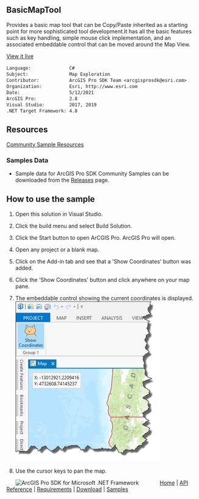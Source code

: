 ## BasicMapTool

<!-- TODO: Write a brief abstract explaining this sample -->
Provides a basic map tool that can be Copy/Paste inherited as a starting point for more sophisticated tool development.It has all the basic features such as key handling, simple mouse click implementation, and an associated embeddable control that can be moved around the Map View.  
  


<a href="http://pro.arcgis.com/en/pro-app/sdk/" target="_blank">View it live</a>

<!-- TODO: Fill this section below with metadata about this sample-->
```
Language:              C#
Subject:               Map Exploration
Contributor:           ArcGIS Pro SDK Team <arcgisprosdk@esri.com>
Organization:          Esri, http://www.esri.com
Date:                  5/12/2021
ArcGIS Pro:            2.8
Visual Studio:         2017, 2019
.NET Target Framework: 4.8
```

## Resources

[Community Sample Resources](https://github.com/Esri/arcgis-pro-sdk-community-samples#resources)

### Samples Data

* Sample data for ArcGIS Pro SDK Community Samples can be downloaded from the [Releases](https://github.com/Esri/arcgis-pro-sdk-community-samples/releases) page.  

## How to use the sample
<!-- TODO: Explain how this sample can be used. To use images in this section, create the image file in your sample project's screenshots folder. Use relative url to link to this image using this syntax: ![My sample Image](FacePage/SampleImage.png) -->
     
  
1. Open this solution in Visual Studio.    
1. Click the build menu and select Build Solution.  
1. Click the Start button to open ArCGIS Pro.  ArcGIS Pro will open.  
1. Open any project or a blank map.  
1. Click on the Add-in tab and see that a 'Show Coordinates' button was added.  
1. Click the 'Show Coordinates' button and click anywhere on your map pane.  
1. The embeddable control showing the current coordinates is displayed.  
![UI](Screenshots/Screen1.png)  
  
1. Use the cursor keys to pan the map.  
  


<!-- End -->

&nbsp;&nbsp;&nbsp;&nbsp;&nbsp;&nbsp;<img src="https://esri.github.io/arcgis-pro-sdk/images/ArcGISPro.png"  alt="ArcGIS Pro SDK for Microsoft .NET Framework" height = "20" width = "20" align="top"  >
&nbsp;&nbsp;&nbsp;&nbsp;&nbsp;&nbsp;&nbsp;&nbsp;&nbsp;&nbsp;&nbsp;&nbsp;
[Home](https://github.com/Esri/arcgis-pro-sdk/wiki) | <a href="https://pro.arcgis.com/en/pro-app/latest/sdk/api-reference" target="_blank">API Reference</a> | [Requirements](https://github.com/Esri/arcgis-pro-sdk/wiki#requirements) | [Download](https://github.com/Esri/arcgis-pro-sdk/wiki#installing-arcgis-pro-sdk-for-net) | <a href="https://github.com/esri/arcgis-pro-sdk-community-samples" target="_blank">Samples</a>
